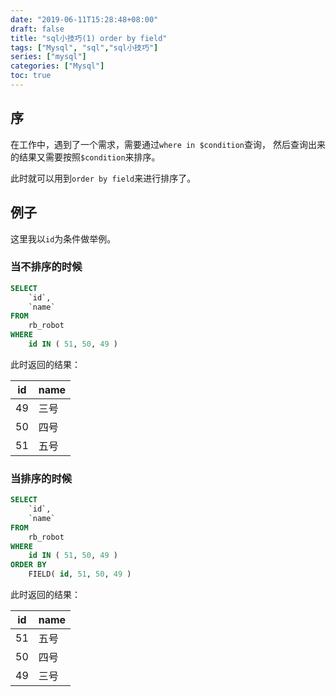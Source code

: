 ```yaml
---
date: "2019-06-11T15:28:48+08:00"
draft: false
title: "sql小技巧(1) order by field"
tags: ["Mysql", "sql","sql小技巧"]
series: ["mysql"]
categories: ["Mysql"]
toc: true
---
```


## 序
在工作中，遇到了一个需求，需要通过`where in $condition`查询，
然后查询出来的结果又需要按照`$condition`来排序。

此时就可以用到`order by field`来进行排序了。

## 例子

这里我以`id`为条件做举例。

### 当不排序的时候

```sql
SELECT
	`id`,
	`name` 
FROM
	rb_robot 
WHERE
	id IN ( 51, 50, 49 ) 
```
此时返回的结果：

| id | name  |
| ------- | ------ |
| 49 | 三号 | 
| 50 | 四号 | 
| 51 | 五号 | 

### 当排序的时候

```sql
SELECT
	`id`,
	`name` 
FROM
	rb_robot 
WHERE
	id IN ( 51, 50, 49 ) 
ORDER BY
	FIELD( id, 51, 50, 49 )
```
此时返回的结果：

| id | name  |
| ------- | ------ |
| 51 | 五号 | 
| 50 | 四号 | 
| 49 | 三号 | 